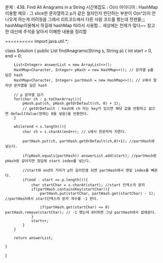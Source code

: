 문제 : 438. Find All Anagrams in a String
시간복잡도 : O(n)
아이디어 : HashMap 이용함
메모 : 그 slice한 문자열하고 p가 같은 철자인지 판단하는 부분이 O(n^2)이 안나오게 하는게 어려웠음 그래서 리트코드에서 다른 사람 코드를 봤는데 천잰줄;;; hashMap이용해서 하길래 hashMap 따라서 사용함... 세상에는 천재가 많다~~
참고한 대신에 주석을 달아서 이해한 내용을 정리함

==========
import java.util.*;

class Solution {
    public List<Integer> findAnagrams(String s, String p) {
        int start = 0, end = 0;
        
        List<Integer> answerList = new ArrayList<>();
        HashMap<Character, Integer> pHash = new HashMap<>(); // 문자열 p를 담은 hash
        HashMap<Character, Integer> partHash = new HashMap<>(); // s에서 잘라낸 문자열을 담은 hash
        
        // p 문자열 담기
        for(char ch : p.toCharArray()){
            pHash.put(ch, pHash.getOrDefault(ch, 0) + 1);
            // getOrDefault : hash에 ch 라는 key가 있으면 해당 값을 반환하고 없으면 defaultValue(현재는 0을 넣음)을 반환한다.
        }

        while(end < s.length()){
            char ch = s.charAt(end++); // s에서 한문자씩 자른다.
            
            partHash.put(ch, partHash.getOrDefault(ch,0)+1); //partHash에 넣는다.
            
            if(pHash.equals(partHash)) answerList.add(start); //partHash랑 pHash랑 같아지면 정답에 start index를 넣는다.
            
            //start와 end의 거리가 p의 길이만큼 되면 partHash에서 맨앞 index를 빼준다.
            if(end - start == p.length()){
                char startChar = s.charAt(start); //start 인덱스의 문자
                if(partHash.containsKey(startChar)){
                    partHash.put(startChar, partHash.get(startChar) - 1); //partHash에서 start인덱스의 문자 개수를 -1 한다.
                    
                    if(partHash.get(startChar) <= 0) partHash.remove(startChar); // -1 했는데 0이하면 그냥 partHash에서 없애준다.
                }
                start++;
            }
        }
        
        return answerList;
        
    }   
}